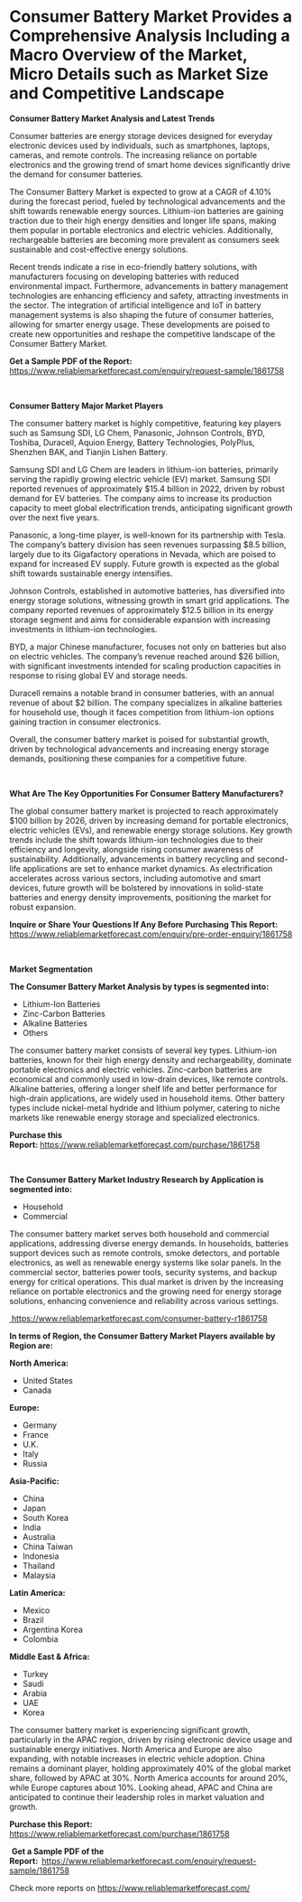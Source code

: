 <p><h1>Consumer Battery Market Provides a Comprehensive Analysis Including a Macro Overview of the Market, Micro Details such as Market Size and Competitive Landscape</h1></p><p><strong>Consumer Battery Market Analysis and Latest Trends</strong></p>
<p><p>Consumer batteries are energy storage devices designed for everyday electronic devices used by individuals, such as smartphones, laptops, cameras, and remote controls. The increasing reliance on portable electronics and the growing trend of smart home devices significantly drive the demand for consumer batteries. </p><p>The Consumer Battery Market is expected to grow at a CAGR of 4.10% during the forecast period, fueled by technological advancements and the shift towards renewable energy sources. Lithium-ion batteries are gaining traction due to their high energy densities and longer life spans, making them popular in portable electronics and electric vehicles. Additionally, rechargeable batteries are becoming more prevalent as consumers seek sustainable and cost-effective energy solutions.</p><p>Recent trends indicate a rise in eco-friendly battery solutions, with manufacturers focusing on developing batteries with reduced environmental impact. Furthermore, advancements in battery management technologies are enhancing efficiency and safety, attracting investments in the sector. The integration of artificial intelligence and IoT in battery management systems is also shaping the future of consumer batteries, allowing for smarter energy usage. These developments are poised to create new opportunities and reshape the competitive landscape of the Consumer Battery Market.</p></p>
<p><strong>Get a Sample PDF of the Report:&nbsp;</strong> <a href="https://www.reliablemarketforecast.com/enquiry/request-sample/1861758?utm_campaign=2949&utm_medium=2&utm_source=Github&utm_content=ia&utm_term=07042025&utm_id=consumer-battery">https://www.reliablemarketforecast.com/enquiry/request-sample/1861758</a></p>
<p>&nbsp;</p>
<p><strong>Consumer Battery Major Market Players</strong></p>
<p><p>The consumer battery market is highly competitive, featuring key players such as Samsung SDI, LG Chem, Panasonic, Johnson Controls, BYD, Toshiba, Duracell, Aquion Energy, Battery Technologies, PolyPlus, Shenzhen BAK, and Tianjin Lishen Battery. </p><p>Samsung SDI and LG Chem are leaders in lithium-ion batteries, primarily serving the rapidly growing electric vehicle (EV) market. Samsung SDI reported revenues of approximately $15.4 billion in 2022, driven by robust demand for EV batteries. The company aims to increase its production capacity to meet global electrification trends, anticipating significant growth over the next five years.</p><p>Panasonic, a long-time player, is well-known for its partnership with Tesla. The company’s battery division has seen revenues surpassing $8.5 billion, largely due to its Gigafactory operations in Nevada, which are poised to expand for increased EV supply. Future growth is expected as the global shift towards sustainable energy intensifies.</p><p>Johnson Controls, established in automotive batteries, has diversified into energy storage solutions, witnessing growth in smart grid applications. The company reported revenues of approximately $12.5 billion in its energy storage segment and aims for considerable expansion with increasing investments in lithium-ion technologies.</p><p>BYD, a major Chinese manufacturer, focuses not only on batteries but also on electric vehicles. The company’s revenue reached around $26 billion, with significant investments intended for scaling production capacities in response to rising global EV and storage needs.</p><p>Duracell remains a notable brand in consumer batteries, with an annual revenue of about $2 billion. The company specializes in alkaline batteries for household use, though it faces competition from lithium-ion options gaining traction in consumer electronics.</p><p>Overall, the consumer battery market is poised for substantial growth, driven by technological advancements and increasing energy storage demands, positioning these companies for a competitive future.</p></p>
<p>&nbsp;</p>
<p><strong>What Are The Key Opportunities For Consumer Battery Manufacturers?</strong></p>
<p><p>The global consumer battery market is projected to reach approximately $100 billion by 2026, driven by increasing demand for portable electronics, electric vehicles (EVs), and renewable energy storage solutions. Key growth trends include the shift towards lithium-ion technologies due to their efficiency and longevity, alongside rising consumer awareness of sustainability. Additionally, advancements in battery recycling and second-life applications are set to enhance market dynamics. As electrification accelerates across various sectors, including automotive and smart devices, future growth will be bolstered by innovations in solid-state batteries and energy density improvements, positioning the market for robust expansion.</p></p>
<p><strong>Inquire or Share Your Questions If Any Before Purchasing This Report:</strong> <a href="https://www.reliablemarketforecast.com/enquiry/pre-order-enquiry/1861758?utm_campaign=2949&utm_medium=2&utm_source=Github&utm_content=ia&utm_term=07042025&utm_id=consumer-battery">https://www.reliablemarketforecast.com/enquiry/pre-order-enquiry/1861758</a></p>
<p>&nbsp;</p>
<p><strong>Market Segmentation</strong></p>
<p><strong>The Consumer Battery Market Analysis by types is segmented into:</strong></p>
<p><ul><li>Lithium-Ion Batteries</li><li>Zinc-Carbon Batteries</li><li>Alkaline Batteries</li><li>Others</li></ul></p>
<p><p>The consumer battery market consists of several key types. Lithium-ion batteries, known for their high energy density and rechargeability, dominate portable electronics and electric vehicles. Zinc-carbon batteries are economical and commonly used in low-drain devices, like remote controls. Alkaline batteries, offering a longer shelf life and better performance for high-drain applications, are widely used in household items. Other battery types include nickel-metal hydride and lithium polymer, catering to niche markets like renewable energy storage and specialized electronics.</p></p>
<p><strong>Purchase this Report:&nbsp;</strong><a href="https://www.reliablemarketforecast.com/purchase/1861758?utm_campaign=2949&utm_medium=2&utm_source=Github&utm_content=ia&utm_term=07042025&utm_id=consumer-battery">https://www.reliablemarketforecast.com/purchase/1861758</a></p>
<p>&nbsp;</p>
<p><strong>The Consumer Battery Market Industry Research by Application is segmented into:</strong></p>
<p><ul><li>Household</li><li>Commercial</li></ul></p>
<p><p>The consumer battery market serves both household and commercial applications, addressing diverse energy demands. In households, batteries support devices such as remote controls, smoke detectors, and portable electronics, as well as renewable energy systems like solar panels. In the commercial sector, batteries power tools, security systems, and backup energy for critical operations. This dual market is driven by the increasing reliance on portable electronics and the growing need for energy storage solutions, enhancing convenience and reliability across various settings.</p></p>
<p><a href="https://www.reliablemarketforecast.com/consumer-battery-r1861758?utm_campaign=2949&utm_medium=2&utm_source=Github&utm_content=ia&utm_term=07042025&utm_id=consumer-battery">&nbsp;https://www.reliablemarketforecast.com/consumer-battery-r1861758</a></p>
<p><strong>In terms of Region, the Consumer Battery Market Players available by Region are:</strong></p>
<p>
    <p> <strong> North America: </strong>
        <ul>
            <li>United States</li>
            <li>Canada</li>
        </ul>
        </p> 
    <p> <strong> Europe: </strong>
        <ul>
            <li>Germany</li>
            <li>France</li>
            <li>U.K.</li>
            <li>Italy</li>
            <li>Russia</li>
        </ul>
        </p> 
    <p> <strong> Asia-Pacific: </strong>
        <ul>
            <li>China</li>
            <li>Japan</li>
            <li>South Korea</li>
            <li>India</li>
            <li>Australia</li>
            <li>China Taiwan</li>
            <li>Indonesia</li>
            <li>Thailand</li>
            <li>Malaysia</li>
        </ul>
        </p> 
    <p> <strong> Latin America: </strong>
        <ul>
            <li>Mexico</li>
            <li>Brazil</li>
            <li>Argentina Korea</li>
            <li>Colombia</li>
        </ul>
        </p> 
    <p> <strong> Middle East & Africa: </strong>
        <ul>
            <li>Turkey</li>
            <li>Saudi</li>
            <li>Arabia</li>
            <li>UAE</li>
            <li>Korea</li>
        </ul>
    </p>
    </p>
<p><p>The consumer battery market is experiencing significant growth, particularly in the APAC region, driven by rising electronic device usage and sustainable energy initiatives. North America and Europe are also expanding, with notable increases in electric vehicle adoption. China remains a dominant player, holding approximately 40% of the global market share, followed by APAC at 30%. North America accounts for around 20%, while Europe captures about 10%. Looking ahead, APAC and China are anticipated to continue their leadership roles in market valuation and growth.</p></p>
<p><strong>Purchase this Report: </strong><a href="https://www.reliablemarketforecast.com/purchase/1861758?utm_campaign=2949&utm_medium=2&utm_source=Github&utm_content=ia&utm_term=07042025&utm_id=consumer-battery">https://www.reliablemarketforecast.com/purchase/1861758</a></p>
<p>&nbsp;<strong>Get a Sample PDF of the Report:&nbsp;&nbsp;</strong><a href="https://www.reliablemarketforecast.com/enquiry/request-sample/1861758?utm_campaign=2949&utm_medium=2&utm_source=Github&utm_content=ia&utm_term=07042025&utm_id=consumer-battery">https://www.reliablemarketforecast.com/enquiry/request-sample/1861758</a></p>
<p><strong></strong></p>
<p>Check more reports on <a href="https://www.reliablemarketforecast.com/?utm_campaign=2949&utm_medium=2&utm_source=Github&utm_content=ia&utm_term=07042025&utm_id=consumer-battery">https://www.reliablemarketforecast.com/</a></p>
